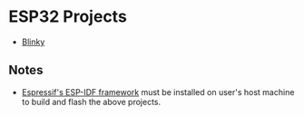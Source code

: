 # **ESP32 Projects**

- [Blinky](blinky/)

## **Notes**
* [Espressif's ESP-IDF framework](https://github.com/espressif/esp-idf) must be installed on user's host machine to build and flash the above projects. 

